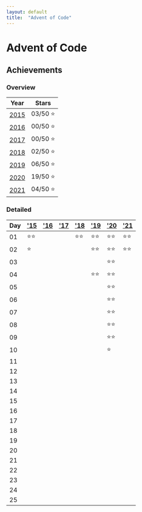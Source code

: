 ```yaml
---
layout: default
title:  "Advent of Code"
---
```


# Advent of Code

## Achievements

### Overview

|     Year     |     Stars    |
|--------------|--------------|
| [2015][2015] | 03/50 :star: |
| [2016][2016] | 00/50 :star: |
| [2017][2017] | 00/50 :star: |
| [2018][2018] | 02/50 :star: |
| [2019][2019] | 06/50 :star: |
| [2020][2020] | 19/50 :star: |
| [2021][2021] | 04/50 :star: |

### Detailed

| Day |   ['15][2015]  |   ['16][2016]  |   ['17][2017]  |   ['18][2018]  |   ['19][2019]  |   ['20][2020]  |   ['21][2021]  |
|-----|----------------|----------------|----------------|----------------|----------------|----------------|----------------|
| 01  |  :star::star:  |                |                |  :star::star:  |  :star::star:  |  :star::star:  |  :star::star:  |
| 02  |     :star:     |                |                |                |  :star::star:  |  :star::star:  |  :star::star:  |
| 03  |                |                |                |                |                |  :star::star:  |                |
| 04  |                |                |                |                |  :star::star:  |  :star::star:  |                |
| 05  |                |                |                |                |                |  :star::star:  |                |
| 06  |                |                |                |                |                |  :star::star:  |                |
| 07  |                |                |                |                |                |  :star::star:  |                |
| 08  |                |                |                |                |                |  :star::star:  |                |
| 09  |                |                |                |                |                |  :star::star:  |                |
| 10  |                |                |                |                |                |  :star:        |                |
| 11  |                |                |                |                |                |                |                |
| 12  |                |                |                |                |                |                |                |
| 13  |                |                |                |                |                |                |                |
| 14  |                |                |                |                |                |                |                |
| 15  |                |                |                |                |                |                |                |
| 16  |                |                |                |                |                |                |                |
| 17  |                |                |                |                |                |                |                |
| 18  |                |                |                |                |                |                |                |
| 19  |                |                |                |                |                |                |                |
| 20  |                |                |                |                |                |                |                |
| 21  |                |                |                |                |                |                |                |
| 22  |                |                |                |                |                |                |                |
| 23  |                |                |                |                |                |                |                |
| 24  |                |                |                |                |                |                |                |
| 25  |                |                |                |                |                |                |                |

[2015]: https://adventofcode.com/2015 "Advent of Code 2015"
[2016]: https://adventofcode.com/2016 "Advent of Code 2016"
[2017]: https://adventofcode.com/2017 "Advent of Code 2017"
[2018]: https://adventofcode.com/2018 "Advent of Code 2018"
[2019]: https://adventofcode.com/2019 "Advent of Code 2019"
[2020]: https://adventofcode.com/2020 "Advent of Code 2020"
[2021]: https://adventofcode.com/2021 "Advent of Code 2021"
